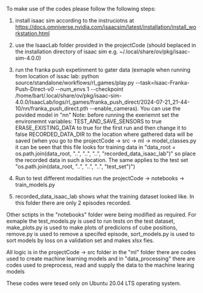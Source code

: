 To make use of the codes please follow the following steps:
1. install isaac sim according to the instruciotns at https://docs.omniverse.nvidia.com/isaacsim/latest/installation/install_workstation.html

2. use the IsaacLab folder provided in the projectCode (should beplaced in the installation directory of isaac sim e.g. ~/.local/share/ov/pkg/isaac-sim-4.0.0)

3. run the franka push expetinment to gater data (exmaple when running from location of issac lab: python source/standalone/workflows/rl_games/play.py --task=Isaac-Franka-Push-Direct-v0 --num_envs 1 --checkpoint /home/bart/.local/share/ov/pkg/isaac-sim-4.0.0/IsaacLab/logs/rl_games/franka_push_direct/2024-07-21_21-44-10/nn/franka_push_direct.pth --enable_cameras). You can use the povided model in "nn"
Note: before running the exeriemnt set the environemnt variables:
TEST_AND_SAVE_SENSORS to true
ERASE_EXISTING_DATA to true for the first run and then change it to false
RECORDED_DATA_DIR to the location where gathered data will be saved (when you go to the projectCode -> src -> ml -> model_classes.py it can be seen that this file looks for training data in "data_root = os.path.join(data_root, "..", "..", "..", "recorded_data_isaac_lab")" so place the recorded data in such a location. The same applies to the test set "os.path.join(data_root, "..", "..", "..", "test_set")")

4. Run to test different modalities run the projectCode -> notebooks -> train_models.py

5. recorded_data_isaac_lab shows what the training dataset looked like. In this folder there are only 2 episodes recorded.

Other sctipts in the "notebooks" folder were being modified as required. For exmaple the test_models.py is used to run tests on the test dataset, make_plots.py is used to make plots of predicions of cube positions, remove.py is used to remove a specifed episode, sort_models.py is used to sort models by loss on a validation set and makes xlsx fies.

All logic is in the projectCode -> src folder in the "ml" folder there are codes used to create machine learning models and in "data_processing" there are codes used to preprocess, read and supply the data to the machine learing models

These codes were tesed only on Ubuntu 20.04 LTS operating system.
